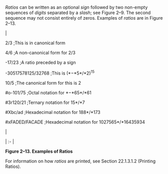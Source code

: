 
 



*Ratios* can be written as an optional *sign* followed by two non-empty sequences of *digits* separated by a *slash*; see Figure 2–9. The second sequence may not consist entirely of zeros. Examples of *ratios* are in Figure 2–13.  







|<p>2/3 ;This is in canonical form </p><p>4/6 ;A non-canonical form for 2/3 </p><p>-17/23 ;A ratio preceded by a sign </p><p>-30517578125/32768 ;This is (\*−\*5\*/\*2)<sup>15</sup> </p> <p>10/5 ;The canonical form for this is 2 </p><p>#o-101/75 ;Octal notation for \*−\*65\*/\*61 </p><p>#3r120/21 ;Ternary notation for 15\*/\*7 </p><p>#Xbc/ad ;Hexadecimal notation for 188\*/\*173 </p><p>#xFADED/FACADE ;Hexadecimal notation for 1027565\*/\*16435934</p>|

| :- |





**Figure 2–13. Examples of Ratios** 



For information on how *ratios* are printed, see Section 22.1.3.1.2 (Printing Ratios). 



